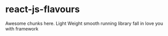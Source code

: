 # react-js-flavours
Awesome chunks here. Light Weight smooth running library fall in love you with framework
